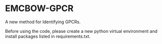 # EMCBOW-GPCR
A new method for Identifying GPCRs.

Before using the code, please create a new python virtual environment and install packages listed in requirements.txt.
